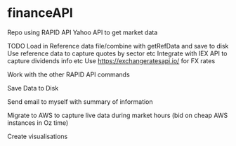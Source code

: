 # financeAPI
Repo using RAPID API Yahoo API to get market data

TODO
Load in Reference data file/combine with getRefData and save to disk
Use reference data to capture quotes by sector etc
Integrate with IEX API to capture dividends info etc
Use https://exchangeratesapi.io/ for FX rates

Work with the other RAPID API commands

Save Data to Disk

Send email to myself with summary of information

Migrate to AWS to capture live data during market hours (bid on cheap AWS instances in Oz time)

Create visualisations
